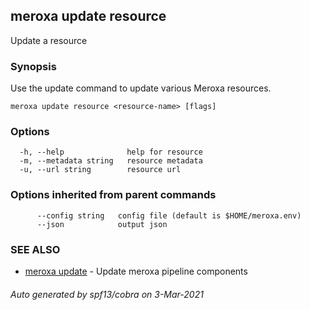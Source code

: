 ## meroxa update resource

Update a resource

### Synopsis

Use the update command to update various Meroxa resources.

```
meroxa update resource <resource-name> [flags]
```

### Options

```
  -h, --help              help for resource
  -m, --metadata string   resource metadata
  -u, --url string        resource url
```

### Options inherited from parent commands

```
      --config string   config file (default is $HOME/meroxa.env)
      --json            output json
```

### SEE ALSO

* [meroxa update](meroxa_update.md)	 - Update meroxa pipeline components

###### Auto generated by spf13/cobra on 3-Mar-2021
